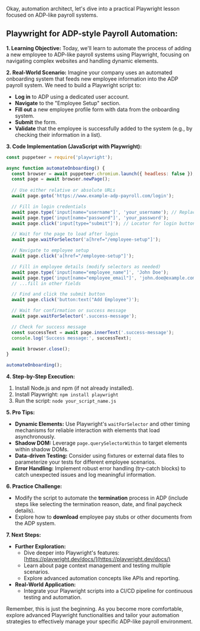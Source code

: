 Okay, automation architect, let's dive into a practical Playwright lesson focused on ADP-like payroll systems. 

## Playwright for ADP-style Payroll Automation: 

**1. Learning Objective:** Today, we'll learn to automate the process of adding a new employee to ADP-like payroll systems using Playwright,  focusing on  navigating complex websites and handling dynamic elements.

**2. Real-World Scenario:** Imagine your company uses an automated onboarding system that feeds new employee information into the ADP payroll system. We need to build a Playwright script to:

* **Log in** to ADP using a dedicated user account.
* **Navigate** to the "Employee Setup" section.
* **Fill out** a new employee profile form with data from the onboarding system.
* **Submit** the form.
* **Validate** that the employee is successfully added to the system (e.g., by checking their information in a list).

**3. Code Implementation (JavaScript with Playwright):**

```javascript
const puppeteer = require('playwright');

async function automateOnboarding() {
  const browser = await puppeteer.chromium.launch({ headless: false }); // Launch a headless browser (change to false for visual inspection)
  const page = await browser.newPage();
  
  // Use either relative or absolute URLs
  await page.goto('https://www.example-adp-payroll.com/login'); 

  // Fill in login credentials 
  await page.type('input[name="username"]', 'your_username'); // Replace with actual locator for username field
  await page.type('input[name="password"]', 'your_password'); 
  await page.click('input[type="submit"]'); // Locator for login button

  // Wait for the page to load after login 
  await page.waitForSelector('a[href="/employee-setup"]'); 

  // Navigate to employee setup
  await page.click('a[href="/employee-setup"]');

  // Fill in employee details (modify selectors as needed) 
  await page.type('input[name="employee_name"]', 'John Doe'); 
  await page.type('input[name="employee_email"]', 'john.doe@example.com'); 
  // ...fill in other fields

  // Find and click the submit button
  await page.click('button:text("Add Employee")');

  // Wait for confirmation or success message
  await page.waitForSelector('.success-message'); 

  // Check for success message
  const successText = await page.innerText('.success-message'); 
  console.log('Success message:', successText);

  await browser.close();
}

automateOnboarding();
```

**4. Step-by-Step Execution:**

1. Install Node.js and npm (if not already installed).
2. Install Playwright: `npm install playwright`
3. Run the script:  `node your_script_name.js`

**5. Pro Tips:**

* **Dynamic Elements:** Use Playwright's `waitForSelector` and other timing mechanisms for reliable interaction with elements that load asynchronously.
* **Shadow DOM:** Leverage `page.querySelectorWithin` to target elements within shadow DOMs.
* **Data-driven Testing:** Consider using fixtures or external data files to parameterize your tests for different employee scenarios.
* **Error Handling:** Implement robust error handling (try-catch blocks) to catch unexpected issues and log meaningful information. 

**6. Practice Challenge:**

* Modify the script to automate the **termination** process in ADP (include steps like selecting the termination reason, date, and final paycheck details).
* Explore how to **download** employee pay stubs or other documents from the ADP system.

**7. Next Steps:**

* **Further Exploration:** 
    * Dive deeper into Playwright's features: [https://playwright.dev/docs/](https://playwright.dev/docs/)
    * Learn about page context management and testing multiple scenarios.
    * Explore advanced automation concepts like APIs and reporting.
* **Real-World Application:** 
    * Integrate your Playwright scripts into a CI/CD pipeline for continuous testing and automation.



Remember, this is just the beginning. As you become more comfortable, explore advanced Playwright functionalities and tailor your automation strategies to effectively manage your specific ADP-like payroll environment.